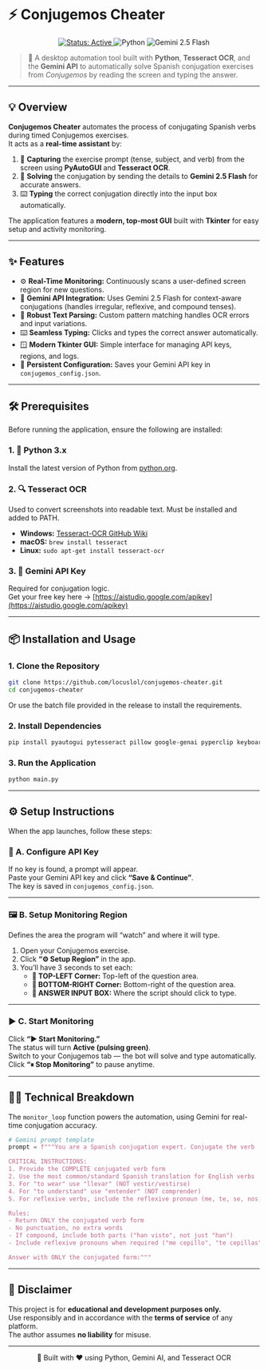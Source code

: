
# ⚡ Conjugemos Cheater

<p align="center">
  <a href="https://github.com/locuslol/conjugemos-cheater">
    <img src="https://img.shields.io/badge/Status-Active-brightgreen?style=for-the-badge&logo=github&color=00ffaa" alt="Status: Active">
  </a>
  <img src="https://img.shields.io/badge/Language-Python-blue?style=for-the-badge&logo=python&logoColor=white&color=306998" alt="Python">
  <img src="https://img.shields.io/badge/AI%20Model-Gemini%202.5%20Flash-fuchsia?style=for-the-badge&logo=google&logoColor=white&color=0ea5e9" alt="Gemini 2.5 Flash">
</p>

> 🧠 A desktop automation tool built with **Python**, **Tesseract OCR**, and the **Gemini API** to automatically solve Spanish conjugation exercises from *Conjugemos* by reading the screen and typing the answer.

---

## 💡 Overview

**Conjugemos Cheater** automates the process of conjugating Spanish verbs during timed Conjugemos exercises.  
It acts as a **real-time assistant** by:

1. 📸 **Capturing** the exercise prompt (tense, subject, and verb) from the screen using **PyAutoGUI** and **Tesseract OCR**.  
2. 🤖 **Solving** the conjugation by sending the details to **Gemini 2.5 Flash** for accurate answers.  
3. ⌨️ **Typing** the correct conjugation directly into the input box automatically.

The application features a **modern, top-most GUI** built with **Tkinter** for easy setup and activity monitoring.

---

## ✨ Features

- ⚙️ **Real-Time Monitoring:** Continuously scans a user-defined screen region for new questions.  
- 🤖 **Gemini API Integration:** Uses Gemini 2.5 Flash for context-aware conjugations (handles irregular, reflexive, and compound tenses).  
- 🧠 **Robust Text Parsing:** Custom pattern matching handles OCR errors and input variations.  
- ⌨️ **Seamless Typing:** Clicks and types the correct answer automatically.  
- 🪟 **Modern Tkinter GUI:** Simple interface for managing API keys, regions, and logs.  
- 💾 **Persistent Configuration:** Saves your Gemini API key in `conjugemos_config.json`.

---

## 🛠️ Prerequisites

Before running the application, ensure the following are installed:

### 1. 🐍 Python 3.x  
Install the latest version of Python from [python.org](https://www.python.org/).

### 2. 🔍 Tesseract OCR  
Used to convert screenshots into readable text. Must be installed and added to PATH.

- **Windows:** [Tesseract-OCR GitHub Wiki](https://github.com/UB-Mannheim/tesseract/wiki)  
- **macOS:** `brew install tesseract`  
- **Linux:** `sudo apt-get install tesseract-ocr`

### 3. 🔑 Gemini API Key  
Required for conjugation logic.  
Get your free key here → [https://aistudio.google.com/apikey](https://aistudio.google.com/apikey)

---

## 📦 Installation and Usage

### 1. Clone the Repository
```bash
git clone https://github.com/locuslol/conjugemos-cheater.git
cd conjugemos-cheater
```
Or use the batch file provided in the release to install the requirements.

### 2. Install Dependencies
```bash
pip install pyautogui pytesseract pillow google-genai pyperclip keyboard
```

### 3. Run the Application
```bash
python main.py
```

---

## ⚙️ Setup Instructions

When the app launches, follow these steps:

### 🧩 A. Configure API Key
If no key is found, a prompt will appear.  
Paste your Gemini API key and click **“Save & Continue”**.  
The key is saved in `conjugemos_config.json`.

---

### 🖼️ B. Setup Monitoring Region
Defines the area the program will “watch” and where it will type.

1. Open your Conjugemos exercise.  
2. Click **“⚙ Setup Region”** in the app.  
3. You’ll have 3 seconds to set each:
   - **📍 TOP-LEFT Corner:** Top-left of the question area.  
   - **📍 BOTTOM-RIGHT Corner:** Bottom-right of the question area.  
   - **📍 ANSWER INPUT BOX:** Where the script should click to type.

---

### ▶️ C. Start Monitoring
Click **“▶ Start Monitoring.”**  
The status will turn **Active (pulsing green)**.  
Switch to your Conjugemos tab — the bot will solve and type automatically.  
Click **“⏸ Stop Monitoring”** to pause anytime.

---

## 👨‍💻 Technical Breakdown

The `monitor_loop` function powers the automation, using Gemini for real-time conjugation accuracy.

```python
# Gemini prompt template
prompt = f"""You are a Spanish conjugation expert. Conjugate the verb '{{verb}}' in {{tense}} tense for the subject '{{subject}}'.

CRITICAL INSTRUCTIONS:
1. Provide the COMPLETE conjugated verb form
2. Use the most common/standard Spanish translation for English verbs
3. For "to wear" use "llevar" (NOT vestir/vestirse)
4. For "to understand" use "entender" (NOT comprender)
5. For reflexive verbs, include the reflexive pronoun (me, te, se, nos, os, se)

Rules:
- Return ONLY the conjugated verb form
- No punctuation, no extra words
- If compound, include both parts ("han visto", not just "han")
- Include reflexive pronouns when required ("me cepillo", "te cepillas")

Answer with ONLY the conjugated form:"""
```

---

## 🛑 Disclaimer
This project is for **educational and development purposes only.**  
Use responsibly and in accordance with the **terms of service** of any platform.  
The author assumes **no liability** for misuse.

---

<p align="center">
  🧠 Built with ❤️ using Python, Gemini AI, and Tesseract OCR
</p>
